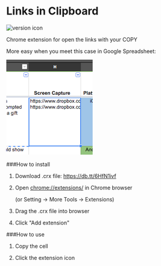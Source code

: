 # Links in Clipboard

![version icon](https://img.shields.io/badge/LinksInClipboard-v1.0-brightgreen.svg)

Chrome extension for open the links with your COPY


More easy when you meet this case in Google Spreadsheet:

![use case image](./sosad.png)

###How to install

1. Download .crx file: <https://db.tt/6HfN1ivf>

2. Open [chrome://extensions/](chrome://extensions/) in Chrome browser 

   (or Setting -> More Tools -> Extensions)
3. Drag the .crx file into browser

4. Click "Add extension"


###How to use

1. Copy the cell

2. Click the extension icon